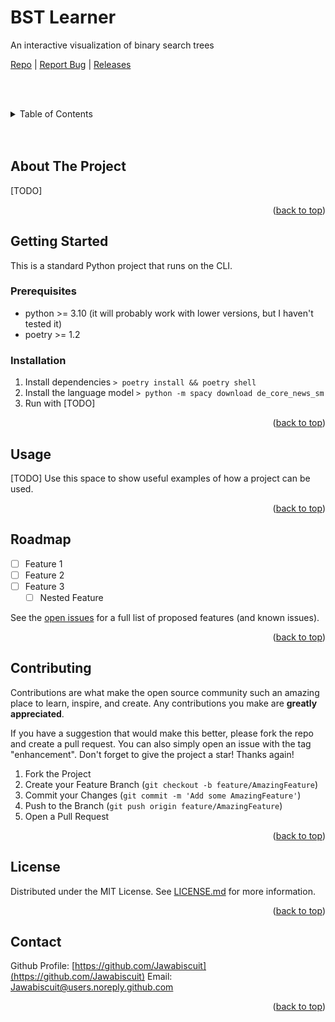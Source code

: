 <!-- Improved compatibility of back to top link: See: https://github.com/othneildrew/Best-README-Template/pull/73 -->

<a name="readme-top"></a>

<!--
*** Thanks for checking out the Best-README-Template. If you have a suggestion
*** that would make this better, please fork the repo and create a pull request
*** or simply open an issue with the tag "enhancement".
*** Don't forget to give the project a star!
*** Thanks again! Now go create something AMAZING! :D
-->

<!-- PROJECT SHIELDS -->
<!--
*** I'm using markdown "reference style" links for readability.
*** Reference links are enclosed in brackets [ ] instead of parentheses ( ).
*** See the bottom of this document for the declaration of the reference variables
*** for contributors-url, forks-url, etc. This is an optional, concise syntax you may use.
*** https://www.markdownguide.org/basic-syntax/#reference-style-links
-->

<!-- PROJECT LOGO -->

<h1>BST Learner</h1>

<p>An interactive visualization of binary search trees</p>
<nav>
  <a href="https://github.com/Jawabiscuit/bst-learner">Repo</a>
  |
  <a href="https://github.com/Jawabiscuit/bst-learner/issues">Report Bug</a>
  |
  <a href="https://github.com/Jawabiscuit/bst-learner/releases">Releases</a>
</nav>

<!-- TABLE OF CONTENTS -->

<br><br>

<details>
  <summary>Table of Contents</summary>
  <ol>
    <li>
      <a href="#about-the-project">About The Project</a>
    </li>
    <li>
      <a href="#getting-started">Getting Started</a>
      <ul>
        <li><a href="#prerequisites">Prerequisites</a></li>
        <li><a href="#installation">Installation</a></li>
      </ul>
    </li>
    <li><a href="#usage">Usage</a></li>
    <li><a href="#roadmap">Roadmap</a></li>
    <li><a href="#contributing">Contributing</a></li>
    <li><a href="#license">License</a></li>
    <li><a href="#contact">Contact</a></li>
  </ol>
</details>
<br><br>
<!-- ABOUT THE PROJECT -->

## About The Project

[TODO]

<p align="right">(<a href="#readme-top">back to top</a>)</p>

<!-- GETTING STARTED -->

## Getting Started

This is a standard Python project that runs on the CLI.

### Prerequisites

- python >= 3.10 (it will probably work with lower versions, but I haven't tested it)
- poetry >= 1.2

### Installation

1. Install dependencies `> poetry install && poetry shell`
1. Install the language model `> python -m spacy download de_core_news_sm`
1. Run with [TODO]

<p align="right">(<a href="#readme-top">back to top</a>)</p>

<!-- USAGE EXAMPLES -->

## Usage

[TODO] Use this space to show useful examples of how a project can be used.

<p align="right">(<a href="#readme-top">back to top</a>)</p>

<!-- ROADMAP -->

## Roadmap

- [ ] Feature 1
- [ ] Feature 2
- [ ] Feature 3
  - [ ] Nested Feature

See the [open issues](https://github.com/Jawabiscuit/bst-learner/issues) for a full list of proposed features (and known issues).

<p align="right">(<a href="#readme-top">back to top</a>)</p>

<!-- CONTRIBUTING -->

## Contributing

Contributions are what make the open source community such an amazing place to learn, inspire, and create. Any contributions you make are **greatly appreciated**.

If you have a suggestion that would make this better, please fork the repo and create a pull request. You can also simply open an issue with the tag "enhancement".
Don't forget to give the project a star! Thanks again!

1. Fork the Project
2. Create your Feature Branch (`git checkout -b feature/AmazingFeature`)
3. Commit your Changes (`git commit -m 'Add some AmazingFeature'`)
4. Push to the Branch (`git push origin feature/AmazingFeature`)
5. Open a Pull Request

<p align="right">(<a href="#readme-top">back to top</a>)</p>

<!-- LICENSE -->

## License

Distributed under the MIT License. See [LICENSE.md](./LICENSE.md) for more information.

<p align="right">(<a href="#readme-top">back to top</a>)</p>

<!-- CONTACT -->

## Contact

Github Profile: [https://github.com/Jawabiscuit](https://github.com/Jawabiscuit)
Email: [Jawabiscuit@users.noreply.github.com](mailto:Jawabiscuit@users.noreply.github.com)

<p align="right">(<a href="#readme-top">back to top</a>)</p>
